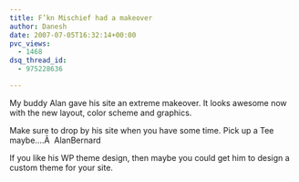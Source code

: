 ```yaml
---
title: F’kn Mischief had a makeover
author: Danesh
date: 2007-07-05T16:32:14+00:00
pvc_views:
  - 1468
dsq_thread_id:
  - 975228636

---
```

My buddy Alan gave his site an extreme makeover. It looks awesome now with the new layout, color scheme and graphics.

Make sure to drop by his site when you have some time. Pick up a Tee maybe....Â  AlanBernard

If you like his WP theme design, then maybe you could get him to design a custom theme for your site.
